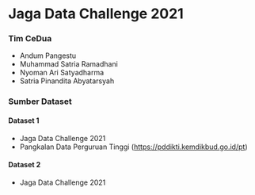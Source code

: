 # Jaga Data Challenge 2021

### Tim CeDua
- Andum Pangestu
- Muhammad Satria Ramadhani
- Nyoman Ari Satyadharma
- Satria Pinandita Abyatarsyah

### Sumber Dataset

#### Dataset 1
- Jaga Data Challenge 2021
- Pangkalan Data Perguruan Tinggi (https://pddikti.kemdikbud.go.id/pt)

#### Dataset 2
- Jaga Data Challenge 2021
